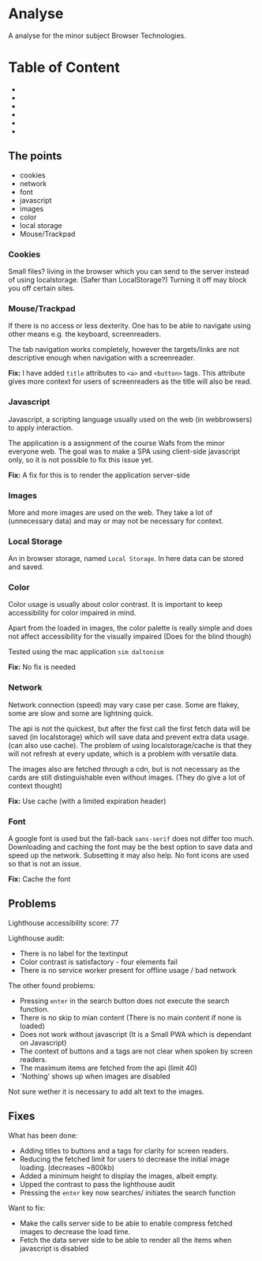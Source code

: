 # Analyse

A analyse for the minor subject Browser Technologies.

# Table of Content

- [](#mouse/trackpad)
- [](#javascript)
- [](#problems)
- [](#fixes)
- [](#)
- [](#)

## The points

- cookies
- network
- font
- javascript
- images
- color
- local storage
- Mouse/Trackpad

### Cookies

Small files? living in the browser which you can send to the server instead of using localstorage.
(Safer than LocalStorage?)
Turning it off may block you off certain sites.

### Mouse/Trackpad

If there is no access or less dexterity. One has to be able to navigate using other means e.g. the keyboard, screenreaders.

The tab navigation works completely, however the targets/links are not descriptive enough when navigation with a screenreader.

**Fix:** I have added `title` attributes to `<a>` and `<button>` tags. This attribute gives more context for users of screenreaders as the title will also be read.


### Javascript
Javascript, a scripting language usually used on the web (in webbrowsers) to apply interaction.

The application is a assignment of the course Wafs from the minor everyone web. The goal was to make a SPA using client-side javascript only, so it is not possible to fix this issue yet.

**Fix:** A fix for this is to render the application server-side




### Images
More and more images are used on the web.
They take a lot of (unnecessary data) and may or may not be necessary for context.



### Local Storage
An in browser storage, named `Local Storage`. In here data can be stored and saved.

### Color
Color usage is usually about color contrast. It is important to keep accessibility for color impaired in mind.

Apart from the loaded in images, the color palette is really simple and does not affect accessibility for the visually impaired (Does for the blind though)

Tested using the mac application `sim daltonism`

**Fix:** No fix is needed

### Network
Network connection (speed) may vary case per case. Some are flakey, some are slow and some are lightning quick.

The api is not the quickest, but after the first call the first fetch data will be saved (in localstorage) which will save data and prevent extra data usage. (can also use cache). The problem of using localstorage/cache is that they will not refresh at every update, which is a problem with versatile data.

The images also are fetched through a cdn, but is not necessary as the cards are still distinguishable even without images. (They do give a lot of context thought)

**Fix:** Use cache (with a limited expiration header)

### Font
A google font is used but the fall-back `sans-serif` does not differ too much. Downloading and caching the font may be the best option to save data and speed up the network. Subsetting it may also help. No font icons are used so that is not an issue.

**Fix:** Cache the font

## Problems

Lighthouse accessibility score: 77

Lighthouse audit:
- There is no label for the textinput
- Color contrast is satisfactory - four elements fail
- There is no service worker present for offline usage / bad network

The other found problems:
- Pressing `enter` in the search button does not execute the search function.
- There is no skip to mian content (There is no main content if none is loaded)
- Does not work without javascript (It is a Small PWA which is dependant on Javascript)
- The context of buttons and a tags are not clear when spoken by screen readers.
- The maximum items are fetched from the api (limit 40)
- 'Nothing' shows up when images are disabled

Not sure wether it is necessary to add alt text to the images.

## Fixes

What has been done:
- Adding titles to buttons and a tags for clarity for screen readers.
- Reducing the fetched limit for users to decrease the initial image loading. (decreases ~800kb)
- Added a minimum height to display the images, albeit empty.
- Upped the contrast to pass the lighthouse audit
- Pressing the `enter` key now searches/ initiates the search function

Want to fix:

- Make the calls server side to be able to enable compress fetched images to decrease the load time.
- Fetch the data server side to be able to render all the items when javascript is disabled


